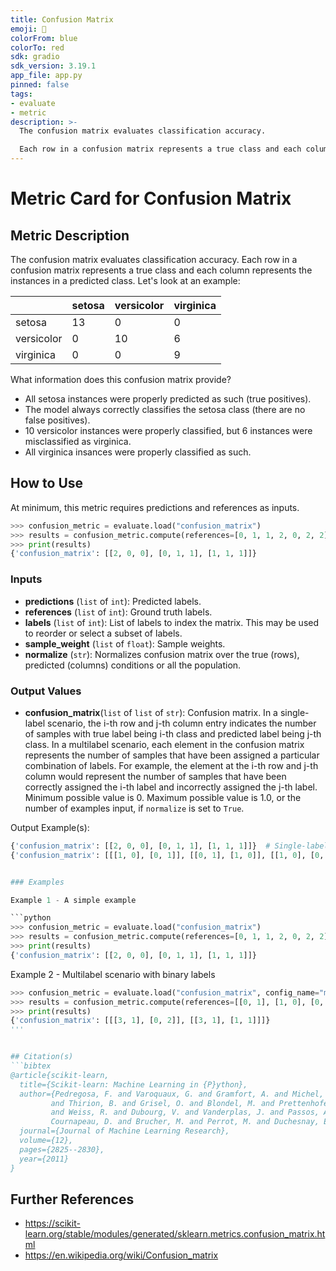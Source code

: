 ```yaml
---
title: Confusion Matrix
emoji: 🤗 
colorFrom: blue
colorTo: red
sdk: gradio
sdk_version: 3.19.1
app_file: app.py
pinned: false
tags:
- evaluate
- metric
description: >-
  The confusion matrix evaluates classification accuracy. 

  Each row in a confusion matrix represents a true class and each column represents the instances in a predicted class.
---
```


# Metric Card for Confusion Matrix


## Metric Description

The confusion matrix evaluates classification accuracy. Each row in a confusion matrix represents a true class and each column represents the instances in a predicted class. Let's look at an example:

|            | setosa | versicolor | virginica |
| ---------- | ------ | ---------- | --------- |
| setosa     | 13     | 0          | 0         |
| versicolor | 0      | 10         | 6         |
| virginica  | 0      | 0          | 9         |

What information does this confusion matrix provide?

* All setosa instances were properly predicted as such (true positives).
* The model always correctly classifies the setosa class (there are no false positives).
* 10 versicolor instances were properly classified, but 6 instances were misclassified as virginica.
* All virginica insances were properly classified as such.


## How to Use

At minimum, this metric requires predictions and references as inputs.

```python
>>> confusion_metric = evaluate.load("confusion_matrix")
>>> results = confusion_metric.compute(references=[0, 1, 1, 2, 0, 2, 2], predictions=[0, 2, 1, 1, 0, 2, 0])
>>> print(results)
{'confusion_matrix': [[2, 0, 0], [0, 1, 1], [1, 1, 1]]}
```


### Inputs
- **predictions** (`list` of `int`): Predicted labels.
- **references** (`list` of `int`): Ground truth labels.
- **labels** (`list` of `int`): List of labels to index the matrix. This may be used to reorder or select a subset of labels.
- **sample_weight** (`list` of `float`): Sample weights.
- **normalize** (`str`): Normalizes confusion matrix over the true (rows), predicted (columns) conditions or all the population. 


### Output Values
- **confusion_matrix**(`list` of `list` of `str`): Confusion matrix. In a single-label scenario, the i-th row and j-th column entry indicates the number of samples with true label being i-th class and predicted label being j-th class. In a multilabel scenario, each element in the confusion matrix represents the number of samples that have been assigned a particular combination of labels. For example, the element at the i-th row and j-th column would represent the number of samples that have been correctly assigned the i-th label and incorrectly assigned the j-th label. Minimum possible value is 0. Maximum possible value is 1.0, or the number of examples input, if `normalize` is set to `True`.

Output Example(s):
```python
{'confusion_matrix': [[2, 0, 0], [0, 1, 1], [1, 1, 1]]}  # Single-label scenario
{'confusion_matrix': [[[1, 0], [0, 1]], [[0, 1], [1, 0]], [[1, 0], [0, 1]]]}  # Multilabel scenario


### Examples

Example 1 - A simple example

```python
>>> confusion_metric = evaluate.load("confusion_matrix")
>>> results = confusion_metric.compute(references=[0, 1, 1, 2, 0, 2, 2], predictions=[0, 2, 1, 1, 0, 2, 0])
>>> print(results)
{'confusion_matrix': [[2, 0, 0], [0, 1, 1], [1, 1, 1]]}
```

Example 2 - Multilabel scenario with binary labels

```python
>>> confusion_metric = evaluate.load("confusion_matrix", config_name="multilabel")
>>> results = confusion_metric.compute(references=[[0, 1], [1, 0], [0, 0], [0, 1], [1, 0], [0, 0]], predictions=[[0, 1], [1, 0], [1, 0], [0, 0], [1, 0], [0, 1]])
>>> print(results)
{'confusion_matrix': [[[3, 1], [0, 2]], [[3, 1], [1, 1]]]}
'''


## Citation(s)
```bibtex
@article{scikit-learn,
  title={Scikit-learn: Machine Learning in {P}ython},
  author={Pedregosa, F. and Varoquaux, G. and Gramfort, A. and Michel, V.
         and Thirion, B. and Grisel, O. and Blondel, M. and Prettenhofer, P.
         and Weiss, R. and Dubourg, V. and Vanderplas, J. and Passos, A. and
         Cournapeau, D. and Brucher, M. and Perrot, M. and Duchesnay, E.},
  journal={Journal of Machine Learning Research},
  volume={12},
  pages={2825--2830},
  year={2011}
}
```


## Further References

* https://scikit-learn.org/stable/modules/generated/sklearn.metrics.confusion_matrix.html
* https://en.wikipedia.org/wiki/Confusion_matrix
